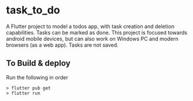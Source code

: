 # task_to_do

A Flutter project to model a todos app, with task creation and deletion capabilities. Tasks can be marked as done. This project is focused towards android mobile devices, but can also work on Windows PC and modern browsers (as a web app). Tasks are not saved.

## To Build & deploy

Run the following in order

```
> flutter pub get
> flutter run
```
